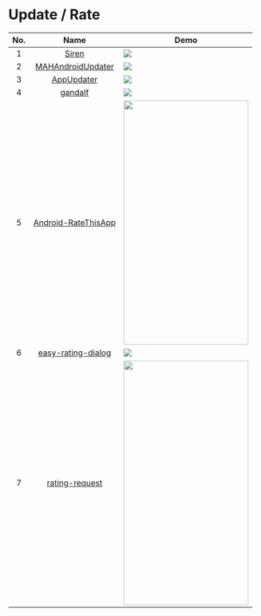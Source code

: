 Update / Rate
======================
No. | Name | Demo
:---: | :---: | ---
1| [Siren](https://github.com/eggheadgames/Siren) | ![](https://github.com/eggheadgames/Siren)
2| [MAHAndroidUpdater](https://github.com/hummatli/MAHAndroidUpdater) | ![](https://raw.githubusercontent.com/hummatli/MAHAndroidUpdater/master/imgs/updater_dlg_small.png)
3| [AppUpdater](https://github.com/javiersantos/AppUpdater) | ![](https://raw.githubusercontent.com/javiersantos/AppUpdater/master/Screenshots/banner.png)
4| [gandalf](https://github.com/btkelly/gandalf) | ![](https://camo.githubusercontent.com/1f412a5524825450326f4c9ca5d26476c3f9f388/687474703a2f2f692e696d6775722e636f6d2f577257517631722e706e67)
5| [Android-RateThisApp](https://github.com/kobakei/Android-RateThisApp) | <img src="https://camo.githubusercontent.com/1b88b84acd12320ec15a06898165178f64a6e28b/68747470733a2f2f7261772e6769746875622e636f6d2f6b6f62616b65692f416e64726f69642d52617465546869734170702f6d61737465722f73637265656e73686f745f726573697a65642e706e67" width="250" height="490">
6| [easy-rating-dialog](https://github.com/fernandodev/easy-rating-dialog) | ![](https://raw.githubusercontent.com/fernandodev/easy-rating-dialog/master/screenshots/device-2017-05-07-185513.png)
7| [rating-request](https://github.com/iamhabib/rating-request) | <img src="https://camo.githubusercontent.com/b7882e485418a63ad6ce4963080cfeb0b4928ab8/68747470733a2f2f6269746275636b65742e6f72672f7265706f2f6571366f65712f696d616765732f333836313933353033342d53637265656e73686f745f32303136313130312d3030313333342e706e67" width="250" height="490">